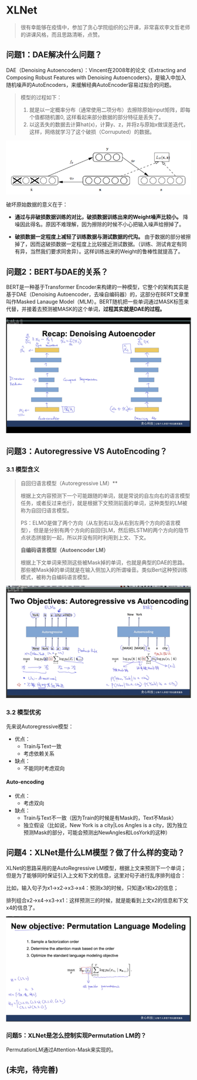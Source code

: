

# XLNet

> 很有幸能够在疫情中，参加了贪心学院组织的公开课，非常喜欢李文哲老师的讲课风格，而且思路清晰，点赞。

## 问题1：DAE解决什么问题？

DAE（Denoising Autoencoders）：Vincent在2008年的论文《Extracting and Composing Robust Features with Denoising Autoencoders》，是输入中加入随机噪声的AutoEncoders，来缓解经典AutoEncoder容易过拟合的问题。

>模型的过程如下：
>
>1. 就是以一定概率分布（通常使用二项分布）去擦除原始input矩阵，即每个值都随机置0,  这样看起来部分数据的部分特征是丢失了。
>2. 以这丢失的数据去计算hat(x)，计算y、z，并将z与原始x做误差迭代，这样，网络就学习了这个破损（Corruputed）的数据。

![](https://raw.githubusercontent.com/anxiang1836/FigureBed/master/img/20200225111034.png)

破坏原始数据的意义在于：

- **通过与非破损数据训练的对比，破损数据训练出来的Weight噪声比较小。** 降噪因此得名。原因不难理解，因为擦除的时候不小心把输入噪声给擦掉了。

- **破损数据一定程度上减轻了训练数据与测试数据的代沟。** 由于数据的部分被擦掉了，因而这破损数据一定程度上比较接近测试数据。（训练、测试肯定有同有异，当然我们要求同舍异）。这样训练出来的Weight的鲁棒性就提高了。

## 问题2：BERT与DAE的关系？

BERT是一种基于Transformer Encoder来构建的一种模型，它整个的架构其实是基于DAE（Denoising Autoencoder，去噪自编码器）的，这部分在BERT文章里叫作Masked Lanauge Model（MLM）。BERT随机把一些单词通过MASK标签来代替，并接着去预测被MASK的这个单词，**过程其实就是DAE的过程。**

![](https://raw.githubusercontent.com/anxiang1836/FigureBed/master/img/20200222201857.png)

## 问题3：Autoregressive VS AutoEncoding？

### 3.1 模型含义

> 自回归语言模型（Autoregressive LM）**
>
> 根据上文内容预测下一个可能跟随的单词，就是常说的自左向右的语言模型任务，或者反过来也行，就是根据下文预测前面的单词，这种类型的LM被称为自回归语言模型。
>
> PS：ELMO是做了两个方向（从左到右以及从右到左两个方向的语言模型），但是是分别有两个方向的自回归LM，然后把LSTM的两个方向的隐节点状态拼接到一起，所以并没有同时利用到上文、下文。
>
> **自编码语言模型（Autoencoder LM）**
>
> 根据上下文单词来预测这些被Mask掉的单词，也就是典型的DAE的思路。那些被Mask掉的单词就是在输入侧加入的所谓噪音。类似Bert这种预训练模式，被称为自编码语言模型。

![](https://raw.githubusercontent.com/anxiang1836/FigureBed/master/img/20200222203139.png)

### 3.2 模型优劣

先来说Autoregressive模型：

- 优点：
  - Train与Text一致
  - 考虑依赖关系
- 缺点：
  - 不能同时考虑双向

#### Auto-encoding

- 优点：
  - 考虑双向
- 缺点：
  - Train与Text不一致（因为Train的时候是有Mask的，Text不Mask）
  - 独立假设（比如说，New York is a city|Los Angles is a city，因为独立预测Mask的部分，可能会预测出NewAngles和LosYork的这种）

## 问题4：XLNet是什么LM模型？做了什么样的变动？

XLNet的思路采用的是AutoRegressive LM模型，根据上文来预测下一个单词；但是为了能够同时保证引入上文和下文的信息，这里对句子进行乱序排列组合：

比如，输入句子为x1->x2->x3->x4：预测x3的时候，只知道x1和x2的信息；

排列组合x2->x4->x3->x1：这样预测三的时候，就是能看到上文x2的信息和下文x4的信息了。

![](https://raw.githubusercontent.com/anxiang1836/FigureBed/master/img/20200222204831.png)

### 问题5：XLNet是怎么控制实现Permutation LM的？

PermutationLM通过Attention-Mask来实现的。



## (未完，待完善)

